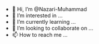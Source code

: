 - 👋 Hi, I’m @Nazari-Muhammad
- 👀 I’m interested in ...
- 🌱 I’m currently learning ...
- 💞️ I’m looking to collaborate on ...
- 📫 How to reach me ...

<!---
Nazari-Muhammad/Nazari-Muhammad is a ✨ special ✨ repository because its `README.md` (this file) appears on your GitHub profile.
You can click the Preview link to take a look at your changes.
--->
